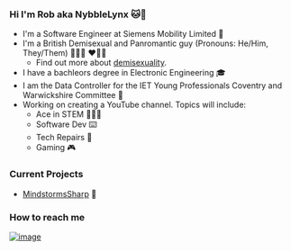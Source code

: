 ### Hi I'm Rob aka NybbleLynx 🐱👋
* I'm a Software Engineer at Siemens Mobility Limited 🚆
* I'm a British Demisexual and Panromantic guy (Pronouns: He/Him, They/Them) 🖤🤍💜 ❤️💛💙
  * Find out more about [demisexuality](https://www.asexuals.net/frequently-asked-questions-about-demisexuality/).   
* I have a bachleors degree in Electronic Engineering 🎓
* I am the Data Controller for the IET Young Professionals Coventry and Warwickshire Committee 💽
* Working on creating a YouTube channel. Topics will include:
  * Ace in STEM 🖤🤍💜
  * Software Dev ⌨️
  * Tech Repairs 🔧
  * Gaming 🎮

### Current Projects
* [MindstormsSharp](https://github.com/NybbleLynx/MindstormsSharp) 🤖

### How to reach me
[![image](https://img.shields.io/badge/Twitter-1DA1F2?style=for-the-badge&logo=twitter&logoColor=white)](https://twitter.com/NybbleLynx)

<!--
**NybbleLynx/NybbleLynx** is a ✨ _special_ ✨ repository because its `README.md` (this file) appears on your GitHub profile.

Here are some ideas to get you started:

- 🔭 I’m currently working on ...
- 🌱 I’m currently learning ...
- 👯 I’m looking to collaborate on ...
- 🤔 I’m looking for help with ...
- 💬 Ask me about ...
- 📫 How to reach me: ...
- 😄 Pronouns: ...
- ⚡ Fun fact: ...
-->
